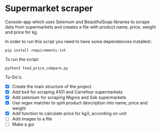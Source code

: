 # Supermarket scraper 

Console-app which uses Selenium and BeautifulSoap libraries to scrape data from supermarkets and creates a file with product name, price, weight and price for kg.

In order to run this script you need to have some dependencies installed::
```
pip install requirements.txt
```
To run the script:
```
python3 food_price_compare.py
```

To-Do's:
- [x] Create the main structure of the project
- [x] Add bs4 for scraping A101 and Carrefour supermarkets
- [x] Add selenium for scraping Migros and Sok supermarkets
- [x] Use regex matcher to split product description into name, price and weight
- [x] Add function to calculate price for kg/l, according on unit 
- [ ] Add images to a file
- [ ] Make a gui
